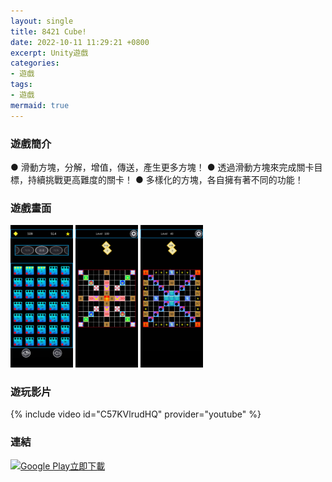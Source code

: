 ```yaml
---
layout: single
title: 8421 Cube!
date: 2022-10-11 11:29:21 +0800
excerpt: Unity遊戲
categories:
- 遊戲
tags:
- 遊戲
mermaid: true
---
```


### 遊戲簡介 

● 滑動方塊，分解，增值，傳送，產生更多方塊！
● 透過滑動方塊來完成關卡目標，持續挑戰更高難度的關卡！
● 多樣化的方塊，各自擁有著不同的功能！

### 遊戲畫面
<img src="/assets/imgs/Unity/8421Cube/Levels.png" width="100"/>
<img src="/assets/imgs/Unity/8421Cube/Level100.png" width="100"/>
<img src="/assets/imgs/Unity/8421Cube/SLevel40.png" width="100"/>

### 遊玩影片
{% include video id="C57KVlrudHQ" provider="youtube" %}

### 連結
<a href='https://play.google.com/store/apps/details?id=com.FenglingPrimeGame.Cube8421&pcampaignid=pcampaignidMKT-Other-global-all-co-prtnr-py-PartBadge-Mar2515-1'><img alt='Google Play立即下載' src='https://play.google.com/intl/en_us/badges/static/images/badges/zh-tw_badge_web_generic.png'/></a>

